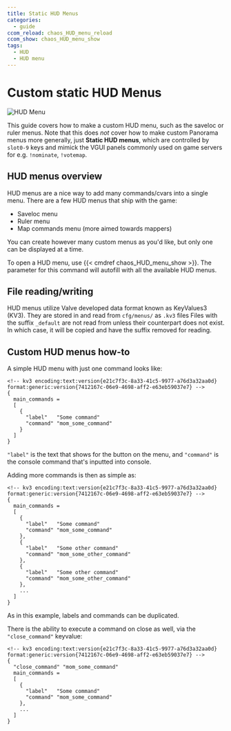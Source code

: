 ```yaml
---
title: Static HUD Menus
categories:
  - guide
ccom_reload: chaos_HUD_menu_reload
ccom_show: chaos_HUD_menu_show
tags:
  - HUD
  - HUD menu
---
```


# Custom static HUD Menus

![HUD Menu](/images/custom-hud-menus_guide/custom-hud-menus-header.png)

This guide covers how to make a custom HUD menu, such as the saveloc or ruler menus.
Note that this does *not* cover how to make custom Panorama menus more generally, just **Static HUD menus**, which are controlled by `slot0-9` keys and mimick the VGUI panels commonly used on game servers for e.g. `!nominate`, `!votemap`.

## HUD menus overview

HUD menus are a nice way to add many commands/cvars into a single menu.
There are a few HUD menus that ship with the game:

- Saveloc menu
- Ruler menu
- Map commands menu (more aimed towards mappers)

You can create however many custom menus as you'd like, but only one can be displayed at a time.

To open a HUD menu, use {{< cmdref chaos_HUD_menu_show >}}.
The parameter for this command will autofill with all the available HUD menus.

## File reading/writing

HUD menus utilize Valve developed data format known as KeyValues3 (KV3). They are stored in and read from `cfg/menus/` as `.kv3` files
Files with the suffix `_default` are not read from unless their counterpart does not exist.
In which case, it will be copied and have the suffix removed for reading.

## Custom HUD menus how-to

A simple HUD menu with just one command looks like:

```
<!-- kv3 encoding:text:version{e21c7f3c-8a33-41c5-9977-a76d3a32aa0d} format:generic:version{7412167c-06e9-4698-aff2-e63eb59037e7} -->
{
  main_commands =
  [
    {
      "label"   "Some command"
      "command" "mom_some_command"
    }
  ]
}
```

`"label"` is the text that shows for the button on the menu, and `"command"` is the console command that's inputted into console.

Adding more commands is then as simple as:

```
<!-- kv3 encoding:text:version{e21c7f3c-8a33-41c5-9977-a76d3a32aa0d} format:generic:version{7412167c-06e9-4698-aff2-e63eb59037e7} -->
{
  main_commands =
  [
    {
      "label"   "Some command"
      "command" "mom_some_command"
    },
    {
      "label"   "Some other command"
      "command" "mom_some_other_command"
    },
    {
      "label"   "Some other command"
      "command" "mom_some_other_command"
    },
    ...
  ]
}
```

As in this example, labels and commands can be duplicated.

There is the ability to execute a command on close as well, via the `"close_command"` keyvalue:

```
<!-- kv3 encoding:text:version{e21c7f3c-8a33-41c5-9977-a76d3a32aa0d} format:generic:version{7412167c-06e9-4698-aff2-e63eb59037e7} -->
{
  "close_command" "mom_some_command"
  main_commands =
  [
    {
      "label"   "Some command"
      "command" "mom_some_command"
    },
    ...
  ]
}
```
